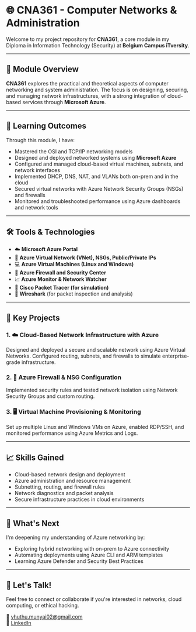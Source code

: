 
# 🌐 CNA361 - Computer Networks & Administration

Welcome to my project repository for **CNA361**, a core module in my Diploma in Information Technology (Security) at **Belgium Campus iTversity**.

---

## 📘 Module Overview

**CNA361** explores the practical and theoretical aspects of computer networking and system administration. The focus is on designing, securing, and managing network infrastructures, with a strong integration of cloud-based services through **Microsoft Azure**.

---

## 🎯 Learning Outcomes

Through this module, I have:

- Mastered the OSI and TCP/IP networking models
- Designed and deployed networked systems using **Microsoft Azure**
- Configured and managed cloud-based virtual machines, subnets, and network interfaces
- Implemented DHCP, DNS, NAT, and VLANs both on-prem and in the cloud
- Secured virtual networks with Azure Network Security Groups (NSGs) and firewalls
- Monitored and troubleshooted performance using Azure dashboards and network tools

---

## 🛠 Tools & Technologies

- ☁️ **Microsoft Azure Portal**
- 📶 **Azure Virtual Network (VNet), NSGs, Public/Private IPs**
- 💻 **Azure Virtual Machines (Linux and Windows)**
- 🔐 **Azure Firewall and Security Center**
- 📈 **Azure Monitor & Network Watcher**
- 🧠 **Cisco Packet Tracer (for simulation)**
- 🧪 **Wireshark** (for packet inspection and analysis)

---

## 📂 Key Projects

### 1. ☁️ **Cloud-Based Network Infrastructure with Azure**
Designed and deployed a secure and scalable network using Azure Virtual Networks. Configured routing, subnets, and firewalls to simulate enterprise-grade infrastructure.

### 2. 🔐 **Azure Firewall & NSG Configuration**
Implemented security rules and tested network isolation using Network Security Groups and custom routing.

### 3. 🖥️ **Virtual Machine Provisioning & Monitoring**
Set up multiple Linux and Windows VMs on Azure, enabled RDP/SSH, and monitored performance using Azure Metrics and Logs.

---

## 📈 Skills Gained

- Cloud-based network design and deployment
- Azure administration and resource management
- Subnetting, routing, and firewall rules
- Network diagnostics and packet analysis
- Secure infrastructure practices in cloud environments

---

## 📌 What's Next

I'm deepening my understanding of Azure networking by:

- Exploring hybrid networking with on-prem to Azure connectivity
- Automating deployments using Azure CLI and ARM templates
- Learning Azure Defender and Security Best Practices

---

## 💬 Let's Talk!

Feel free to connect or collaborate if you're interested in networks, cloud computing, or ethical hacking.

📧 [vhuthu.munyai02@gmail.com](mailto:vhuthu.munyai02@gmail.com)  
🔗 [LinkedIn](https://www.linkedin.com/in/vhuthu-munyai-91426020b)

